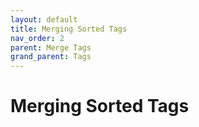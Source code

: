 ```yaml
---
layout: default
title: Merging Sorted Tags
nav_order: 2
parent: Merge Tags
grand_parent: Tags
---
```


# Merging Sorted Tags
